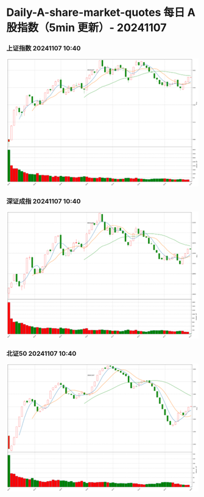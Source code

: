 
# Daily-A-share-market-quotes 每日 A 股指数（5min 更新）- 20241107

### 上证指数 20241107 10:40
![](./fig/2024/11/20241107-sh000001.png)

### 深证成指 20241107 10:40
![](./fig/2024/11/20241107-sz399001.png)

### 北证50 20241107 10:40
![](./fig/2024/11/20241107-bj899050.png)
